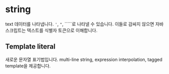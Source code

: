 # string

text 데이터를 나타냅니다. `'`, `"`, \`\`\`\`\`로 나타낼 수 있습니다. 이들로 감싸지 않으면 자바스크립트는 텍스트를 식별자 토큰으로 이해합니다.

## Template literal

새로운 문자열 표기법입니다. multi-line string, expression interpolation, tagged template을 제공합니다.

